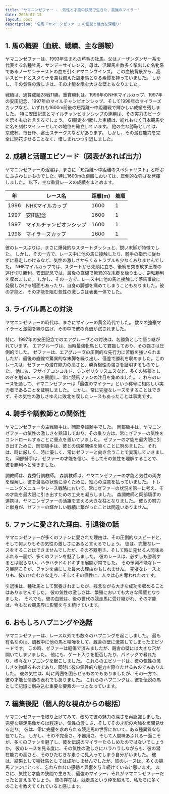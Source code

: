 ```yaml
---
title: "ヤマニンゼファー -  気性と才能の狭間で生きた、最強のマイラー"
date: 2025-07-13
layout: post
description: "名馬『ヤマニンゼファー』の伝説と魅力を深堀り"
---
```


## 1. 馬の概要（血統、戦績、主な勝鞍）

ヤマニンゼファーは、1993年生まれの芦毛の牡馬。父はノーザンダンサー系を代表する名種牡馬、サンデーサイレンス。母は、活躍馬を数多く輩出した名牝系であるノーザンテーストの血を引くヤマニンウインズ。  この血統背景から、高いスピードとスタミナを兼ね備えた競走馬となる素質を持っていました。  しかし、その気性の激しさは、その才能を阻む大きな壁ともなりました。

戦績は、通算成績28戦11勝。重賞勝利は、1996年のNHKマイルカップ、1997年の安田記念、1997年のマイルチャンピオンシップ、そして1998年のマイラーズカップなど、いずれも1600m前後の短距離～中距離戦で輝かしい成績を残しました。  特に安田記念とマイルチャンピオンシップの連勝は、その実力のピークを示すものと言えるでしょう。  G1競走を4勝した実績は、紛れもなく日本競馬史に名を刻むマイラーとしての地位を確立しています。  他の主な勝鞍としては、京成杯、毎日杯、富士ステークスなどがあります。  しかし、その潜在能力を完全に開花させることなく、惜しまれつつ引退しました。


## 2. 成績と活躍エピソード（図表があれば出力）

ヤマニンゼファーの活躍は、まさに「短距離～中距離のスペシャリスト」と呼ぶにふさわしいものでした。特に1600mの距離においては、圧倒的な強さを発揮しました。  以下、主な重賞レースの成績をまとめます。

| 年 | レース名             | 距離(m) | 着順 |
|---|----------------------|---------|-------|
| 1996 | NHKマイルカップ       | 1600    | 1     |
| 1997 | 安田記念             | 1600    | 1     |
| 1997 | マイルチャンピオンシップ | 1600    | 1     |
| 1998 | マイラーズカップ       | 1600    | 1     |


彼のレースぶりは、まさに爆発的なスタートダッシュと、鋭い末脚が特徴でした。  しかし、その一方で、レース中に他の馬に接触したり、騎手の指示に従わずに暴走しかけるなど、気性の激しさからくるトラブルも少なくありませんでした。  NHKマイルカップでは、スタートから先頭に立ち、後続を突き放す圧巻の逃げ切り勝利。安田記念では、最後の直線で驚異的な末脚を繰り出し、逆転勝利を収めました。  しかし、その一方で、レース中に他の馬と接触して落馬事故に発展しかける場面もあったり、自身の脚部を痛めてしまうこともありました。彼の才能と、その才能を阻む気性の激しさは表裏一体でした。


## 3. ライバル馬との対決

ヤマニンゼファーの時代は、まさにマイラーの黄金時代でした。  数々の強豪マイラーと激闘を繰り広げ、その中で彼の真価が試されました。

特に、1997年の安田記念でのエアグルーヴとの対決は、名勝負として語り継がれています。  エアグルーヴは、当時最強牝馬として君臨しており、その強さは圧倒的でした。  ゼファーは、エアグルーヴの圧倒的な先行力に苦戦を強いられましたが、最後の直線で驚異的な末脚を繰り出し、僅差で勝利を収めました。このレースは、ゼファーの潜在能力の高さと、勝負根性の強さを証明するものでした。  他にも、フサイチコンコルド、シンボリクリスエスなど、多くの強豪としのぎを削るレースを展開し、常に競馬ファンの注目を集めました。  これらのレースを通して、ヤマニンゼファーは「最強のマイラー」という称号に相応しい実力者であることを証明しました。  しかし、常に完璧なレースをすることはできず、その気性の激しさゆえに敗北を喫したレースもあったことは事実です。


## 4. 騎手や調教師との関係性

ヤマニンゼファーの主戦騎手は、岡部幸雄騎手でした。  岡部騎手は、ヤマニンゼファーの気性の激しさを熟知しており、その乗り方は、常にゼファーの気性をコントロールすることに重点を置いていました。  ゼファーの才能を最大限に引き出すために、岡部騎手は、彼との信頼関係を築くことに努めました。  それは、時に厳しく、時に優しく、常にゼファーと向き合うことで実現していきました。  岡部騎手は、ゼファーの才能を信じ、そしてその気性を理解することで、彼を勝利へと導きました。

調教師は、森秀行調教師。  森調教師は、ヤマニンゼファーの才能と気性の両方を理解し、彼を最高の状態に導くために、細心の注意を払っていました。  トレーニングメニューやレース戦略において、常にゼファーの状況を第一に考え、その才能を最大限に引き出すための工夫を凝らしました。  森調教師と岡部騎手の連携は、ヤマニンゼファーの活躍を支える大きな柱となりました。  彼らの努力と献身が、ゼファーの輝かしい戦績に繋がったことは間違いありません。


## 5. ファンに愛された理由、引退後の話

ヤマニンゼファーが多くのファンに愛された理由は、その圧倒的なスピードと、そして何よりもその気性の激しさにあると言えるでしょう。  彼は、完璧なレースをすることはできませんでしたが、その不器用さ、そして時に見せる人間味あふれる一面が、多くのファンを魅了しました。  彼のレースは、必ずしも勝利するとは限らない、ハラハラドキドキする展開が常でした。  その予測不能なレース展開こそが、ファンを虜にした最大の理由かもしれません。  完璧なレースよりも、彼のひたむきな走り、そしてその個性に、人々は心を奪われたのです。

引退後は、種牡馬として繋養されましたが、残念ながら大きな成功を収めることはありませんでした。  彼の気性の激しさは、繁殖においても大きな障壁となりました。  それでも、彼の血統は、後の世代の競走馬に受け継がれ、その才能は、今もなお競馬界に影響を与え続けています。


## 6. おもしろハプニングや逸話

ヤマニンゼファーは、レース以外でも数々のハプニングを起こしました。  最も有名なのは、調教中に他の馬と喧嘩をして、厩舎の壁に激突してしまったエピソードです。  この時、ゼファーは軽傷で済みましたが、厩舎の壁には大きな穴が開いてしまいました。  他にも、ゲート入りを拒否したり、パドックで暴れたり、様々なハプニングを起こしました。  これらのエピソードは、彼の気性の激しさを物語るものであり、同時に彼の個性的な魅力を際立たせるものでもありました。  彼の気性は、時に周囲を困らせるものでもありましたが、その一方で、彼の才能と情熱の表れでもありました。  これらのハプニングは、彼を伝説の馬として記憶に刻み込む重要な要素の一つとなっています。


## 7. 編集後記（個人的な視点からの総括）

ヤマニンゼファーを取り上げてみて、改めて彼の魅力の深さを再認識しました。  完璧な競走馬像からは程遠い、気性の激しさ、そしてその才能の片鱗を垣間見せる走り。  彼は、常に完璧を求められる競走馬の世界において、ある種異質な存在でした。  しかし、その不完全さ、不器用さ、そして人間味あふれる一面こそが、多くのファンを魅了し、彼を伝説のマイラーたらしめたのではないでしょうか。  彼のレースを見る度に、その気性の激しさにハラハラしながらも、彼の潜在能力の高さと、そのひたむきな走りに見入ってしまう自分がいました。  彼は、結果として種牡馬としては成功しませんでしたが、彼のレースは、多くの競馬ファンにとって、忘れられない感動と興奮を与え続けていると思います。  まさに、気性と才能の狭間で生きた、最強のマイラー、それがヤマニンゼファーだったと言えるでしょう。  彼の存在は、競走馬という枠を超えて、私たちに多くのことを教えてくれていると感じます。
